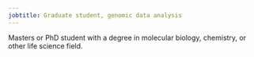 ```yaml
---
jobtitle: Graduate student, genomic data analysis
---
```

Masters or PhD student with a degree in molecular biology, chemistry, or other life science field.
